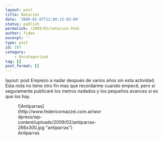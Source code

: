 ```yaml
---
layout: post
title: Natación
date: '2009-02-07T12:00:15-03:00'
status: publish
permalink: /2009/02/natacion.html
author: fideo
excerpt: ''
type: post
id: 197
category:
    - Uncategorized
tag: []
post_format: []
---
```

layout: post
Empiezo a nadar después de varios años sin esta actividad. Esta nota no tiene otro fin mas que recordarme cuando empecé, pero si seguramente publicaré los metros nadados y los pequeños avances si es que los hay.

<figure aria-describedby="caption-attachment-199" class="wp-caption alignnone" id="attachment_199" style="width: 266px">![Antiparras](http://www.federicomazzei.com.ar/wordpress/wp-content/uploads/2009/02/antiparras-266x300.jpg "antiparras")<figcaption class="wp-caption-text" id="caption-attachment-199">Antiparras</figcaption></figure>